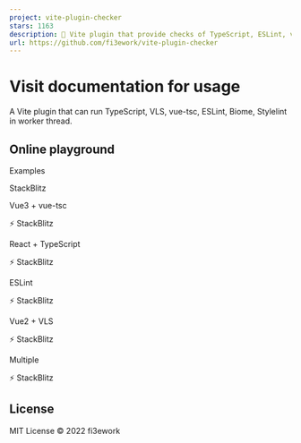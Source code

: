 ```yaml
---
project: vite-plugin-checker
stars: 1163
description: 💬 Vite plugin that provide checks of TypeScript, ESLint, vue-tsc, Stylelint and more.
url: https://github.com/fi3ework/vite-plugin-checker
---
```


Visit documentation for usage
=============================

A Vite plugin that can run TypeScript, VLS, vue-tsc, ESLint, Biome, Stylelint in worker thread.

Online playground
-----------------

Examples

StackBlitz

Vue3 + vue-tsc

⚡️ StackBlitz

React + TypeScript

⚡️ StackBlitz

ESLint

⚡️ StackBlitz

Vue2 + VLS

⚡️ StackBlitz

Multiple

⚡️ StackBlitz

License
-------

MIT License © 2022 fi3ework
